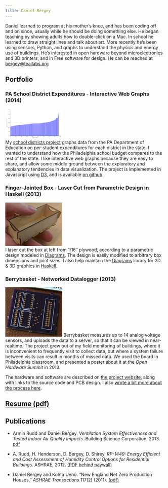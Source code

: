 ```yaml
---
title: Daniel Bergey
---
```


Daniel learned to program at his mother’s knee, and has been coding
off and on since, usually while he should be doing something else.  He
began teaching by showing adults how to double-click on a Mac.  In
school he learned to draw straight lines and talk about art.  More
recently he’s been using sensors, Python, and graphs to understand the
physics and energy use of buildings.  He’s interested in open hardware
beyond microelectronics and 3D printers, and in Free software for
design.  He can be reached at bergey@teallabs.org

## Portfolio

### PA School District Expenditures - Interactive Web Graphs (2014)

![A plot of per-student expenditure (y-axis) vs number of students (x-axis bar width)](images/PA-per-student-dist.png)\
My
[school districts project](http://bergey.github.io/school-districts/)
graphs data from the PA Department of Education on per-student
expenditures for each district in the state.  I wanted to understand
how the Philadelphia school budget compares to the rest of the state.
I like interactive web graphs because they are easy to share, and
allow some middle ground between the exploratory and explanatory
tendencies in data visualization.  The project is implemented in
Javascript using [D3](http://d3js.org/), and is available
[on github](https://github.com/bergey/school-districts).

### Finger-Jointed Box - Laser Cut from Parametric Design in Haskell (2013)

![photo of plywood box, about 3" long, held in hand](images/lasercut-box.jpg)\
I laser cut the box at left from 1/16″ plywood, according to a
parametric design modeled in
[Diagrams](http://projects.haskell.org/diagrams/).  The design is
easily modified to arbitrary box dimensions and joint sizes.  I also
help maintain the [Diagrams](http://projects.haskell.org/diagrams/)
library for 2D & 3D graphics in
[Haskell](https://www.haskell.org/haskellwiki/Haskell).  

### Berrybasket - Networked Datalogger (2013)

![photo of purple printed circuit board](images/berrybasket-purple-PCB.jpg)
Berrybasket measures up to 14 analog voltage sensors, and uploads the
data to a server, so that it can be viewed in near-realtime.  The
project grew out of my field monitoring of buildings, where it is
inconvenient to frequently visit to collect data, but where a system
failure between visits can result in months of missed data.  We used
the board in Philadelphia classroom, and presented a poster about it
at the *Open Hardware Summit* in 2013.

The hardware and software are described on
[the project website](http://bergey.github.io/berrybasket/),
along with links to the source code and PCB design.  I also
[wrote a bit more about the process here](posts/2014-05-19-my-first-pcb.html).

## [Resume (pdf)](/docs/Daniel-Bergey-resume.pdf)

## Publications
* Armin Rudd and Daniel Bergey.  *Ventilation System Effectiveness and Tested Indoor Air Quality Impacts.* Building Science Corporation, 2013.  [pdf](http://www.buildingscience.com/documents/bareports/ba-1309-ventilation-system-effectiveness-and-indoor-air-quality-impacts/)

* A. Rudd, H. Henderson, D. Bergey, D. Shirey. *RP-1449: Energy Efficient and Cost Assessment of Humidity Control Options for Residential Buildings.* ASHRAE, 2012.  [(PDF behind paywall)](http://www.techstreet.com/products/1856921/product_items/4874670href)

* Daniel Bergey and Kohta Ueno. “New England Net Zero Production Houses,” *ASHRAE Transactions* 117(2) (2011). [(pdf)](http://www.buildingscience.com/documents/confpapers/cp-1103-new-england-net-zero-production-houses/view)
